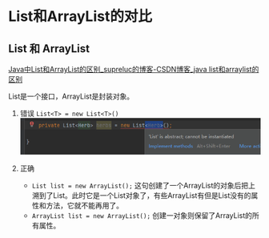 # List和ArrayList的对比


## List 和 ArrayList
[Java中List和ArrayList的区别_supreluc的博客-CSDN博客_java list和arraylist的区别](https://blog.csdn.net/weixin_45687036/article/details/123118857)

List是一个接口，ArrayList是封装对象。

1. 错误
`List<T> = new List<T>()`
![](2022-11-05-03-37-16.png)

2. 正确
   * `List list = new ArrayList();` 这句创建了一个ArrayList的对象后把上溯到了List。此时它是一个List对象了，有些ArrayList有但是List没有的属性和方法，它就不能再用了。
   * `ArrayList list = new ArrayList();` 创建一对象则保留了ArrayList的所有属性。